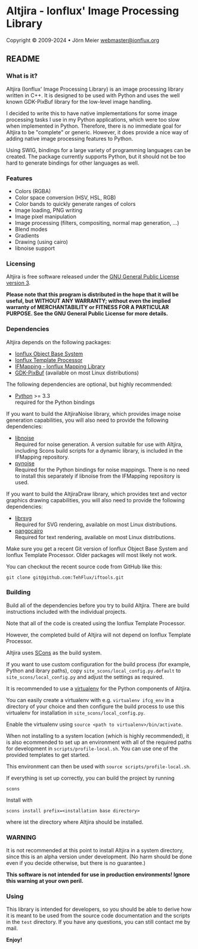 # Altjira - Ionflux' Image Processing Library
Copyright © 2009-2024 • Jörn Meier <webmaster@ionflux.org>

## README

### What is it?

Altjira (Ionflux' Image Processing Library) is an image processing library written in C++. It is designed to be used with Python and uses the well known GDK-PixBuf library for the low-level image handling.

I decided to write this to have native implementations for some image processing tasks I use in my Python applications, which were too slow when implemented in Python. Therefore, there is no immediate goal for Altjira to be "complete" or generic. However, it does provide a nice way of adding native image processing features to Python.

Using SWIG, bindings for a large variety of programming languages can be created. The package currently supports Python, but it should not be too hard to generate bindings for other languages as well.

### Features

+ Colors (RGBA)
+ Color space conversion (HSV, HSL, RGB)
+ Color bands to quickly generate ranges of colors
+ Image loading, PNG writing
+ Image pixel manipulation
+ Image processing (filters, compositing, normal map generation, …)
+ Blend modes
+ Gradients
+ Drawing (using cairo)
+ libnoise support

### Licensing

Altjira is free software released under the [GNU General Public License version 3](docs/gpl-3.0.md).

**Please note that this program is distributed in the hope that it will be useful, but WITHOUT ANY WARRANTY; without even the implied warranty of MERCHANTABILITY or FITNESS FOR A PARTICULAR PURPOSE. See the GNU General Public License for more details.**

### Dependencies

Altjira depends on the following packages:

+ [Ionflux Object Base System](https://github.com/TehFlux/iftools)
+ [Ionflux Template Processor](https://github.com/TehFlux/iftools)
+ [IFMapping - Ionflux Mapping Library](https://github.com/TehFlux/ifcg)
+ [GDK-PixBuf](https://docs.gtk.org/gdk-pixbuf/) (available on most Linux distributions)

The following dependencies are optional, but highly recommended:

+ [Python](https://www.python.org/) >= 3.3  
  required for the Python bindings

If you want to build the AltjiraNoise library, which provides image noise generation capabilities, you will also need to provide the following dependencies:

+ [libnoise](http://libnoise.sourceforge.net)  
  Required for noise generation. A version suitable for use with Altjira, including Scons build scripts for a dynamic library, is included in the IFMapping repository.
+ [pynoise](http://home.gna.org/pynoise/)  
  Required for the Python bindings for noise mappings. There is no need to install this separately if libnoise from the IFMapping repository is used.

If you want to build the AltjiraDraw library, which provides text and vector graphics drawing capabilities, you will also need to provide the following dependencies:

+ [librsvg](https://gitlab.gnome.org/GNOME/librsvg)  
  Required for SVG rendering, available on most Linux distributions.
+ [pangocairo](https://docs.gtk.org/PangoCairo/)  
  Required for text rendering, available on most Linux distributions.

Make sure you get a recent Git version of Ionflux Object Base System and Ionflux Template Processor. Older packages will most likely not work.

You can checkout the recent source code from GitHub like this:

`git clone git@github.com:TehFlux/iftools.git`

### Building

Build all of the dependencies before you try to build Altjira. There are build instructions included with the individual projects.

Note that all of the code is created using the Ionflux Template Processor.

However, the completed build of Altjira will not depend on Ionflux Template Processor.

Altjira uses [SCons](http://www.scons.org/) as the build system.

If you want to use custom configuration for the build process (for example, Python and ibrary paths), copy `site_scons/local_config.py.default` to `site_scons/local_config.py` and adjust the settings as required.

It is recommended to use a [virtualenv](https://virtualenv.pypa.io/en/latest/) for the Python components of Altjira.

You can easily create a virtualenv with e.g. `virtualenv ifcg_env` in a directory of your choice and then configure the build process to use this virtualenv for installation in `site_scons/local_config.py`.

Enable the virtualenv using `source <path to virtualenv>/bin/activate`.

When not installing to a system location (which is highly recommended), it is also ecommended to set up an environment with all of the required paths for development in `scripts/profile-local.sh`. You can use one of the provided templates to get started.

This environment can then be used with `source scripts/profile-local.sh`.

If everything is set up correctly, you can build the project by running 

`scons`

Install with

`scons install prefix=<installation base directory>`

where <installation base directory> ist the directory where Altjira should be installed.

### WARNING
 
 It is not recommended at this point to install Altjira in a system directory, since this is an alpha version under development. (No harm should be done even if you decide otherwise, but there is no guarantee.)

 **This software is not intended for use in production environments! Ignore this warning at your own peril.**

### Using

This library is intended for developers, so you should be able to derive how it is meant to be used from the source code documentation and the scripts in the `test` directory. If you have any questions, you can still contact me by mail.

**Enjoy!**